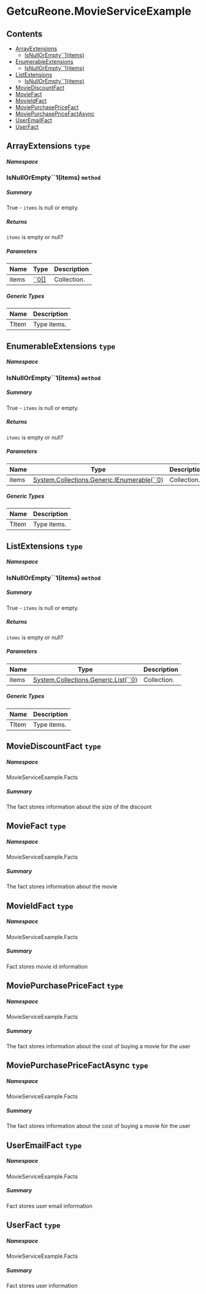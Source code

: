 <a name='assembly'></a>
# GetcuReone.MovieServiceExample

## Contents

- [ArrayExtensions](#T--ArrayExtensions '.ArrayExtensions')
  - [IsNullOrEmpty\`\`1(items)](#M-ArrayExtensions-IsNullOrEmpty``1-``0[]- 'ArrayExtensions.IsNullOrEmpty``1(``0[])')
- [EnumerableExtensions](#T--EnumerableExtensions '.EnumerableExtensions')
  - [IsNullOrEmpty\`\`1(items)](#M-EnumerableExtensions-IsNullOrEmpty``1-System-Collections-Generic-IEnumerable{``0}- 'EnumerableExtensions.IsNullOrEmpty``1(System.Collections.Generic.IEnumerable{``0})')
- [ListExtensions](#T--ListExtensions '.ListExtensions')
  - [IsNullOrEmpty\`\`1(items)](#M-ListExtensions-IsNullOrEmpty``1-System-Collections-Generic-List{``0}- 'ListExtensions.IsNullOrEmpty``1(System.Collections.Generic.List{``0})')
- [MovieDiscountFact](#T-MovieServiceExample-Facts-MovieDiscountFact 'MovieServiceExample.Facts.MovieDiscountFact')
- [MovieFact](#T-MovieServiceExample-Facts-MovieFact 'MovieServiceExample.Facts.MovieFact')
- [MovieIdFact](#T-MovieServiceExample-Facts-MovieIdFact 'MovieServiceExample.Facts.MovieIdFact')
- [MoviePurchasePriceFact](#T-MovieServiceExample-Facts-MoviePurchasePriceFact 'MovieServiceExample.Facts.MoviePurchasePriceFact')
- [MoviePurchasePriceFactAsync](#T-MovieServiceExample-Facts-MoviePurchasePriceFactAsync 'MovieServiceExample.Facts.MoviePurchasePriceFactAsync')
- [UserEmailFact](#T-MovieServiceExample-Facts-UserEmailFact 'MovieServiceExample.Facts.UserEmailFact')
- [UserFact](#T-MovieServiceExample-Facts-UserFact 'MovieServiceExample.Facts.UserFact')

<a name='T--ArrayExtensions'></a>
## ArrayExtensions `type`

##### Namespace



<a name='M-ArrayExtensions-IsNullOrEmpty``1-``0[]-'></a>
### IsNullOrEmpty\`\`1(items) `method`

##### Summary

True - `items` is null or empty.

##### Returns

`items` is empty or null?

##### Parameters

| Name | Type | Description |
| ---- | ---- | ----------- |
| items | [\`\`0[]](#T-``0[] '``0[]') | Collection. |

##### Generic Types

| Name | Description |
| ---- | ----------- |
| TItem | Type items. |

<a name='T--EnumerableExtensions'></a>
## EnumerableExtensions `type`

##### Namespace



<a name='M-EnumerableExtensions-IsNullOrEmpty``1-System-Collections-Generic-IEnumerable{``0}-'></a>
### IsNullOrEmpty\`\`1(items) `method`

##### Summary

True - `items` is null or empty.

##### Returns

`items` is empty or null?

##### Parameters

| Name | Type | Description |
| ---- | ---- | ----------- |
| items | [System.Collections.Generic.IEnumerable{\`\`0}](http://msdn.microsoft.com/query/dev14.query?appId=Dev14IDEF1&l=EN-US&k=k:System.Collections.Generic.IEnumerable 'System.Collections.Generic.IEnumerable{``0}') | Collection. |

##### Generic Types

| Name | Description |
| ---- | ----------- |
| TItem | Type items. |

<a name='T--ListExtensions'></a>
## ListExtensions `type`

##### Namespace



<a name='M-ListExtensions-IsNullOrEmpty``1-System-Collections-Generic-List{``0}-'></a>
### IsNullOrEmpty\`\`1(items) `method`

##### Summary

True - `items` is null or empty.

##### Returns

`items` is empty or null?

##### Parameters

| Name | Type | Description |
| ---- | ---- | ----------- |
| items | [System.Collections.Generic.List{\`\`0}](http://msdn.microsoft.com/query/dev14.query?appId=Dev14IDEF1&l=EN-US&k=k:System.Collections.Generic.List 'System.Collections.Generic.List{``0}') | Collection. |

##### Generic Types

| Name | Description |
| ---- | ----------- |
| TItem | Type items. |

<a name='T-MovieServiceExample-Facts-MovieDiscountFact'></a>
## MovieDiscountFact `type`

##### Namespace

MovieServiceExample.Facts

##### Summary

The fact stores information about the size of the discount

<a name='T-MovieServiceExample-Facts-MovieFact'></a>
## MovieFact `type`

##### Namespace

MovieServiceExample.Facts

##### Summary

The fact stores information about the movie

<a name='T-MovieServiceExample-Facts-MovieIdFact'></a>
## MovieIdFact `type`

##### Namespace

MovieServiceExample.Facts

##### Summary

Fact stores movie id information

<a name='T-MovieServiceExample-Facts-MoviePurchasePriceFact'></a>
## MoviePurchasePriceFact `type`

##### Namespace

MovieServiceExample.Facts

##### Summary

The fact stores information about the cost of buying a movie for the user

<a name='T-MovieServiceExample-Facts-MoviePurchasePriceFactAsync'></a>
## MoviePurchasePriceFactAsync `type`

##### Namespace

MovieServiceExample.Facts

##### Summary

The fact stores information about the cost of buying a movie for the user

<a name='T-MovieServiceExample-Facts-UserEmailFact'></a>
## UserEmailFact `type`

##### Namespace

MovieServiceExample.Facts

##### Summary

Fact stores user email information

<a name='T-MovieServiceExample-Facts-UserFact'></a>
## UserFact `type`

##### Namespace

MovieServiceExample.Facts

##### Summary

Fact stores user information

